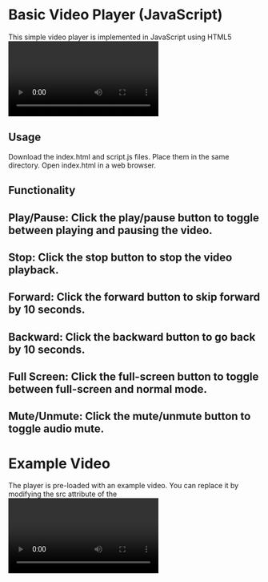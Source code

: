 # Basic Video Player (JavaScript)
This simple video player is implemented in JavaScript using HTML5 <video> element for the player and basic JavaScript functions to control video playback. The player provides essential features like play, pause, stop, forward by 10 seconds, backward by 10 seconds, full-screen mode, and mute/unmute audio.

## Usage
Download the index.html and script.js files.
Place them in the same directory.
Open index.html in a web browser.
## Functionality
## **Play/Pause:** Click the play/pause button to toggle between playing and pausing the video.
## **Stop:** Click the stop button to stop the video playback.
## **Forward:** Click the forward button to skip forward by 10 seconds.
## **Backward:** Click the backward button to go back by 10 seconds.
## **Full Screen:** Click the full-screen button to toggle between full-screen and normal mode.
## **Mute/Unmute:** Click the mute/unmute button to toggle audio mute.
# Example Video
The player is pre-loaded with an example video. You can replace it by modifying the src attribute of the <video> element in the index.html file.
